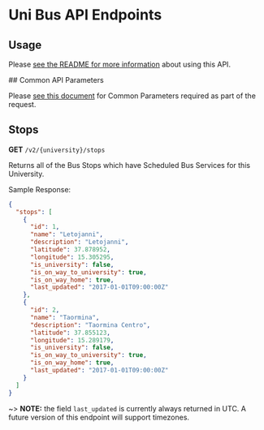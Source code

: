 # Uni Bus API Endpoints

## Usage

Please [see the README for more information](../README.md) about using this API.

## Common API Parameters

Please [see this document](v2_common.md) for Common Parameters required as part of the request.

## Stops

**GET** `/v2/{university}/stops`

Returns all of the Bus Stops which have Scheduled Bus Services for this University.

Sample Response:

```json
{
  "stops": [
    {
      "id": 1,
      "name": "Letojanni",
      "description": "Letojanni",
      "latitude": 37.878952,
      "longitude": 15.305295,
      "is_university": false,
      "is_on_way_to_university": true,
      "is_on_way_home": true,
      "last_updated": "2017-01-01T09:00:00Z"
    },
    {
      "id": 2,
      "name": "Taormina",
      "description": "Taormina Centro",
      "latitude": 37.855123,
      "longitude": 15.289179,
      "is_university": false,
      "is_on_way_to_university": true,
      "is_on_way_home": true,
      "last_updated": "2017-01-01T09:00:00Z"
    }
  ]
}
```
~> **NOTE:** the field `last_updated` is currently always returned in UTC. A future version of this endpoint will support timezones.
